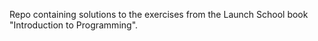 Repo containing solutions to the exercises from the 
Launch School book "Introduction to Programming".
